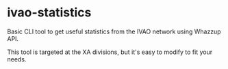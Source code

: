 # ivao-statistics

Basic CLI tool to get useful statistics from the IVAO network using Whazzup API.

This tool is targeted at the XA divisions, but it's easy to modify to fit your needs.
